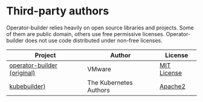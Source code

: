 # Third-party authors

Operator-builder relies heavily on open source libraries and projects. Some of them are public domain, others 
use free permissive licenses. Operator-builder does not use code distributed under non-free licenses.

| Project                                                                           | Author                 | License                                                                             |
| --------------------------------------------------------------------------------- | ---------------------- | ----------------------------------------------------------------------------------- |
| [operator-builder (original)](https://github.com/vmware-archive/operator-builder) | VMware                 | [MIT License](https://github.com/vmware-archive/operator-builder/blob/main/LICENSE) |
| [kubebuilder)](https://github.com/kubernetes-sigs/kubebuilder)                    | The Kubernetes Authors | [Apache2](https://github.com/kubernetes-sigs/kubebuilder/blob/master/LICENSE)       |